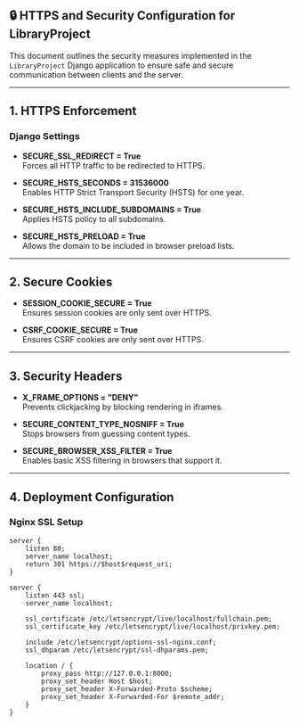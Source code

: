 ## 🔒 HTTPS and Security Configuration for LibraryProject

This document outlines the security measures implemented in the `LibraryProject` Django application to ensure safe and secure communication between clients and the server.

---

## 1. HTTPS Enforcement

### Django Settings

- **SECURE_SSL_REDIRECT = True**  
  Forces all HTTP traffic to be redirected to HTTPS.

- **SECURE_HSTS_SECONDS = 31536000**  
  Enables HTTP Strict Transport Security (HSTS) for one year.

- **SECURE_HSTS_INCLUDE_SUBDOMAINS = True**  
  Applies HSTS policy to all subdomains.

- **SECURE_HSTS_PRELOAD = True**  
  Allows the domain to be included in browser preload lists.

---

## 2. Secure Cookies

- **SESSION_COOKIE_SECURE = True**  
  Ensures session cookies are only sent over HTTPS.

- **CSRF_COOKIE_SECURE = True**  
  Ensures CSRF cookies are only sent over HTTPS.

---

## 3. Security Headers

- **X_FRAME_OPTIONS = "DENY"**  
  Prevents clickjacking by blocking rendering in iframes.

- **SECURE_CONTENT_TYPE_NOSNIFF = True**  
  Stops browsers from guessing content types.

- **SECURE_BROWSER_XSS_FILTER = True**  
  Enables basic XSS filtering in browsers that support it.

---

## 4. Deployment Configuration

### Nginx SSL Setup

```nginx
server {
    listen 80;
    server_name localhost;
    return 301 https://$host$request_uri;
}

server {
    listen 443 ssl;
    server_name localhost;

    ssl_certificate /etc/letsencrypt/live/localhost/fullchain.pem;
    ssl_certificate_key /etc/letsencrypt/live/localhost/privkey.pem;

    include /etc/letsencrypt/options-ssl-nginx.conf;
    ssl_dhparam /etc/letsencrypt/ssl-dhparams.pem;

    location / {
        proxy_pass http://127.0.0.1:8000;
        proxy_set_header Host $host;
        proxy_set_header X-Forwarded-Proto $scheme;
        proxy_set_header X-Forwarded-For $remote_addr;
    }
}

